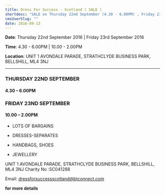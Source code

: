 ```yaml
---
title: Dress For Success - Scotland ( SALE )
shortdesc: "SALE on Thursday 22nd September (4.30 - 6.00PM) , Friday 23nd September (10.00 - 2.00PM) - Lots of Bargains, Dress-Separates, Handbags, Shoes, Jewellery."
cmsUserSlug: ""
date: 2016-09-13 
---
```


**Date**:  Thursday 22nd September 2016 | Friday 23rd September 2016

**Time**: 4.30 - 6.00PM | 10.00 - 2.00PM

**Location**: UNIT 1 AVONDALE PARADE,  STRATHCLYDE BUSINESS PARK,  BELLSHILL, ML4 3NJ
___ 

### THURSDAY 22ND SEPTEMBER

#### **4.30 – 6.00PM**

### FRIDAY 23ND SEPTEMBER

#### **10.00 – 2.00PM**

* LOTS OF BARGAINS

* DRESSES-SEPARATES 

* HANDBAGS, SHOES

* JEWELLERY

UNIT 1 AVONDALE PARADE, STRATHCLYDE BUSINESS PARK, BELLSHILL, ML4 3NJ Charity No :SC041288

Email: [dressforsuccessscotland@btconnect.com](mailto:dressforsuccessscotland@btconnect.com)

**for more details**

  